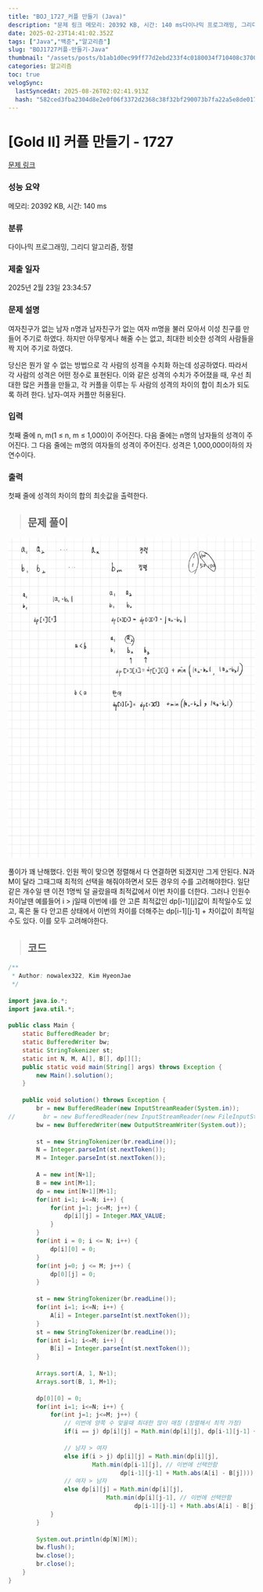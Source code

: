 ```yaml
---
title: "BOJ_1727_커플 만들기 (Java)"
description: "문제 링크 메모리: 20392 KB, 시간: 140 ms다이나믹 프로그래밍, 그리디 알고리즘, 정렬2025년 2월 23일 23:34:57풀이가 꽤 난해했다. 인원 짝이 맞으면 정렬해서 다 연결하면 되겠지만 그게 안된다. N과 M이 달라 그때그때 최적의 선택을 해줘야하면"
date: 2025-02-23T14:41:02.352Z
tags: ["Java","백준","알고리즘"]
slug: "BOJ1727커플-만들기-Java"
thumbnail: "/assets/posts/b1ab1d0ec99ff77d2ebd233f4c0180034f710408c370056770b43c8e0b4c200e.png"
categories: 알고리즘
toc: true
velogSync:
  lastSyncedAt: 2025-08-26T02:02:41.913Z
  hash: "582ced3fba2304d8e2e0f06f3372d2368c38f32bf290073b7fa22a5e8de0172d"
---
```


# [Gold II] 커플 만들기 - 1727 

[문제 링크](https://www.acmicpc.net/problem/1727) 

### 성능 요약

메모리: 20392 KB, 시간: 140 ms

### 분류

다이나믹 프로그래밍, 그리디 알고리즘, 정렬

### 제출 일자

2025년 2월 23일 23:34:57

### 문제 설명

<p>여자친구가 없는 남자 n명과 남자친구가 없는 여자 m명을 불러 모아서 이성 친구를 만들어 주기로 하였다. 하지만 아무렇게나 해줄 수는 없고, 최대한 비슷한 성격의 사람들을 짝 지어 주기로 하였다.</p>

<p>당신은 뭔가 알 수 없는 방법으로 각 사람의 성격을 수치화 하는데 성공하였다. 따라서 각 사람의 성격은 어떤 정수로 표현된다. 이와 같은 성격의 수치가 주어졌을 때, 우선 최대한 많은 커플을 만들고, 각 커플을 이루는 두 사람의 성격의 차이의 합이 최소가 되도록 하려 한다. 남자-여자 커플만 허용된다.</p>

### 입력 

 <p>첫째 줄에 n, m(1 ≤ n, m ≤ 1,000)이 주어진다. 다음 줄에는 n명의 남자들의 성격이 주어진다. 그 다음 줄에는 m명의 여자들의 성격이 주어진다. 성격은 1,000,000이하의 자연수이다.</p>

### 출력 

 <p>첫째 줄에 성격의 차이의 합의 최솟값을 출력한다.</p>

> ## 문제 풀이

![](/assets/posts/b1ab1d0ec99ff77d2ebd233f4c0180034f710408c370056770b43c8e0b4c200e.png)

풀이가 꽤 난해했다. 인원 짝이 맞으면 정렬해서 다 연결하면 되겠지만 그게 안된다. N과 M이 달라 그때그때 최적의 선택을 해줘야하면서 모든 경우의 수를 고려해야한다. 일단 같은 개수일 땐 이전 1명씩 덜 골랐을때 최적값에서 이번 차이를 더한다.
그러나 인원수 차이날땐 예를들어 i > j일때 이번에 i를 안 고른 최적값인 dp[i-1][j]값이 최적일수도 있고, 혹은 둘 다 안고른 상태에서 이번의 차이를 더해주는 dp[i-1][j-1] + 차이값이 최적일수도 있다. 이를 모두 고려해야한다.

> ## 코드

```java
/**
 * Author: nowalex322, Kim HyeonJae
 */

import java.io.*;
import java.util.*;

public class Main {
    static BufferedReader br;
    static BufferedWriter bw;
    static StringTokenizer st;
    static int N, M, A[], B[], dp[][];
    public static void main(String[] args) throws Exception {
        new Main().solution();
    }

    public void solution() throws Exception {
        br = new BufferedReader(new InputStreamReader(System.in));
//        br = new BufferedReader(new InputStreamReader(new FileInputStream("src/main/java/BOJ_1727_커플만들기/input.txt")));
        bw = new BufferedWriter(new OutputStreamWriter(System.out));

        st = new StringTokenizer(br.readLine());
        N = Integer.parseInt(st.nextToken());
        M = Integer.parseInt(st.nextToken());

        A = new int[N+1];
        B = new int[M+1];
        dp = new int[N+1][M+1];
        for(int i=1; i<=N; i++) {
            for(int j=1; j<=M; j++) {
                dp[i][j] = Integer.MAX_VALUE;
            }
        }
        for(int i = 0; i <= N; i++) {
            dp[i][0] = 0;
        }
        for(int j=0; j <= M; j++) {
            dp[0][j] = 0;
        }

        st = new StringTokenizer(br.readLine());
        for(int i=1; i<=N; i++) {
            A[i] = Integer.parseInt(st.nextToken());
        }
        st = new StringTokenizer(br.readLine());
        for(int i=1; i<=M; i++) {
            B[i] = Integer.parseInt(st.nextToken());
        }

        Arrays.sort(A, 1, N+1);
        Arrays.sort(B, 1, M+1);

        dp[0][0] = 0;
        for(int i=1; i<=N; i++) {
            for(int j=1; j<=M; j++) {
                // 이번에 양쪽 수 맞을때 최대한 많이 매칭 (정렬해서 최적 가정)
                if(i == j) dp[i][j] = Math.min(dp[i][j], dp[i-1][j-1] + Math.abs(A[i] - B[j]));

                // 남자 > 여자
                else if(i > j) dp[i][j] = Math.min(dp[i][j],
                        Math.min(dp[i-1][j], // 이번에 선택안함
                                dp[i-1][j-1] + Math.abs(A[i] - B[j]))); // 이번커플매칭
                // 여자 > 남자
                else dp[i][j] = Math.min(dp[i][j],
                            Math.min(dp[i][j-1], // 이번에 선택안함
                                    dp[i-1][j-1] + Math.abs(A[i] - B[j]))); // 이번커플매칭
            }
        }

        System.out.println(dp[N][M]);
        bw.flush();
        bw.close();
        br.close();
    }
}
```